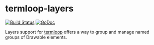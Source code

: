 # termloop-layers

[![Build Status](https://travis-ci.org/aquilax/termloop-layers.svg)](https://travis-ci.org/aquilax/termloop-layers) [![GoDoc](https://godoc.org/github.com/aquilax/termloop-layers?status.svg)](https://godoc.org/github.com/aquilax/termloop-layers)

Layers support for [termloop](https://github.com/JoelOtter/termloop) offers a way to group and manage named groups of Drawable elements.

